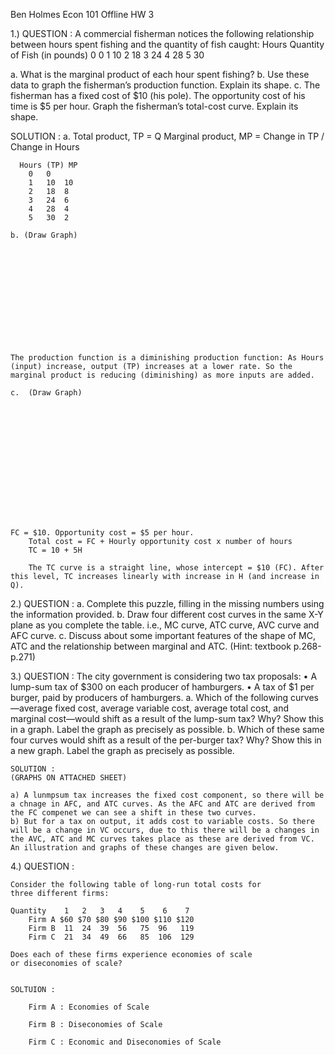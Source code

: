 Ben Holmes
Econ 101 
Offline HW 3


1.) 
	QUESTION : 
	A commercial fisherman notices the following
	relationship between hours spent fishing and the
	quantity of fish caught:
	Hours Quantity of Fish (in pounds)
		0 0
		1 10
		2 18
		3 24
		4 28
		5 30

a. What is the marginal product of each hour spent
fishing?
b. Use these data to graph the fisherman’s production
function. Explain its shape.
c. The fisherman has a fixed cost of $10 (his pole). The
opportunity cost of his time is $5 per hour. Graph
the fisherman’s total-cost curve. Explain its shape.


SOLUTION : 
	a. Total product, TP = Q
		Marginal product, MP = Change in TP / Change in Hours

	  Hours (TP) MP
		0	0	
		1	10	10
		2	18	8
		3	24	6
		4	28	4
		5	30	2

	b. (Draw Graph)













	The production function is a diminishing production function: As Hours (input) increase, output (TP) increases at a lower rate. So the marginal product is reducing (diminishing) as more inputs are added.

	c.  (Draw Graph) 















	FC = $10. Opportunity cost = $5 per hour.
		Total cost = FC + Hourly opportunity cost x number of hours
		TC = 10 + 5H

		The TC curve is a straight line, whose intercept = $10 (FC). After this level, TC increases linearly with increase in H (and increase in Q).




2.) QUESTION : 
		a. Complete this puzzle, filling in the missing numbers using the information provided.
		b. Draw four different cost curves in the same X-Y plane as you complete the table. i.e.,
		MC curve, ATC curve, AVC curve and AFC curve.
		c. Discuss about some important features of the shape of MC, ATC and the relationship
		between marginal and ATC. (Hint: textbook p.268-p.271)





3.) QUESTION : 
	The city government is considering two tax proposals:
		• A lump-sum tax of $300 on each producer of
		hamburgers.
		• A tax of $1 per burger, paid by producers of
		hamburgers.
	a. Which of the following curves—average fixed cost,
		average variable cost, average total cost, and marginal
		cost—would shift as a result of the lump-sum
		tax? Why? Show this in a graph. Label the graph as
		precisely as possible.
	b. Which of these same four curves would shift as
		a result of the per-burger tax? Why? Show this
		in a new graph. Label the graph as precisely as
		possible.



	SOLUTION : 
	(GRAPHS ON ATTACHED SHEET)

	a) A lunmpsum tax increases the fixed cost component, so there will be a chnage in AFC, and ATC curves. As the AFC and ATC are derived from the FC compenet we can see a shift in these two curves.
	b) But for a tax on output, it adds cost to variable costs. So there will be a change in VC occurs, due to this there will be a changes in the AVC, ATC and MC curves takes place as these are derived from VC.
	An illustration and graphs of these changes are given below.



4.) QUESTION : 
	
	Consider the following table of long-run total costs for
	three different firms:

	Quantity    1   2   3   4    5    6    7
		Firm A $60 $70 $80 $90 $100 $110 $120
		Firm B  11  24  39  56   75  96   119
		Firm C  21  34  49  66   85  106  129

	Does each of these firms experience economies of scale
	or diseconomies of scale?


	SOLTUION : 

		Firm A : Economies of Scale   

		Firm B : Diseconomies of Scale

		Firm C : Economic and Diseconomies of Scale







